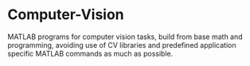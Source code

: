 # Computer-Vision
MATLAB programs for computer vision tasks, build from base math and programming, avoiding use of CV libraries and predefined application specific MATLAB commands as much as possible.
